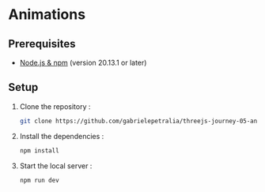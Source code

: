 # Animations



## Prerequisites

- [Node.js & npm](https://nodejs.org/en/download) (version 20.13.1 or later)

## Setup

1. Clone the repository :

   ```bash
   git clone https://github.com/gabrielepetralia/threejs-journey-05-animations.git
    ```

2. Install the dependencies :

   ```bash
   npm install
    ```

3. Start the local server :

   ```bash
   npm run dev
    ```